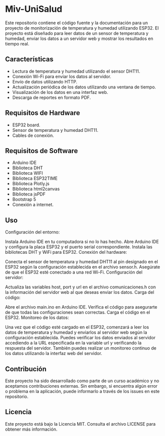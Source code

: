 # Miv-UniSalud

Este repositorio contiene el código fuente y la documentación para un proyecto de monitorización de temperatura y humedad utilizando ESP32. El proyecto está diseñado para leer datos de un sensor de temperatura y humedad, enviar los datos a un servidor web y mostrar los resultados en tiempo real.

## Características
- Lectura de temperatura y humedad utilizando el sensor DHT11.
- Conexión Wi-Fi para enviar los datos al servidor.
- Envío de datos utilizando HTTP.
- Actualización periódica de los datos utilizando una ventana de tiempo.
- Visualización de los datos en una interfaz web.
- Descarga de reportes en formato PDF.

## Requisitos de Hardware
- ESP32 board.
- Sensor de temperatura y humedad DHT11.
- Cables de conexión.

## Requisitos de Software
- Arduino IDE
- Biblioteca DHT
- Biblioteca WIFI
- Biblioteca ESP32TIME
- Biblioteca Plotly.js
- Biblioteca html2canvas
- Biblioteca jsPDF
- Bootstrap 5 
- Conexión a internet.

## Uso
Configuración del entorno:

Instala Arduino IDE en tu computadora si no lo has hecho.
Abre Arduino IDE y configura la placa ESP32 y el puerto serial correspondiente.
Instala las bibliotecas DHT y WiFi para ESP32.
Conexión del hardware:

Conecta el sensor de temperatura y humedad DHT11 al pin designado en el ESP32 según la configuración establecida en el archivo sensor.h.
Asegúrate de que el ESP32 esté conectado a una red Wi-Fi.
Configuración del servidor:

Actualiza las variables host, port y url en el archivo comunicaciones.h con la información del servidor web al que deseas enviar los datos.
Carga del código:

Abre el archivo main.ino en Arduino IDE.
Verifica el código para asegurarte de que todas las configuraciones sean correctas.
Carga el código en el ESP32.
Monitoreo de los datos:

Una vez que el código esté cargado en el ESP32, comenzará a leer los datos de temperatura y humedad y enviarlos al servidor web según la configuración establecida.
Puedes verificar los datos enviados al servidor accediendo a la URL especificada en la variable url y verificando la respuesta del servidor.
También puedes realizar un monitoreo continuo de los datos utilizando la interfaz web del servidor.

## Contribución
Este proyecto ha sido desarrollado como parte de un curso académico y no aceptamos contribuciones externas. Sin embargo, si encuentra algún error o problema en la aplicación, puede informarlo a través de los issues en este repositorio.

## Licencia
Este proyecto está bajo la Licencia MIT. Consulta el archivo LICENSE para obtener más información.
